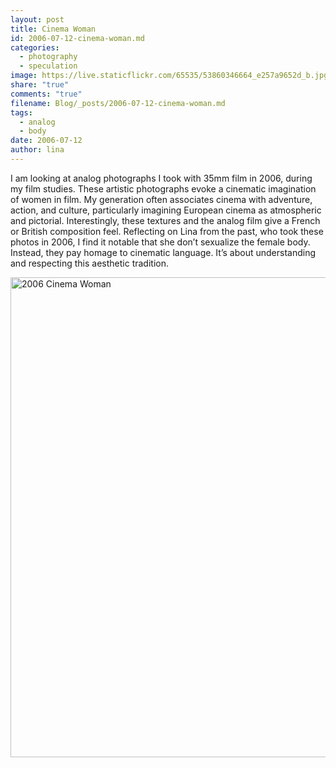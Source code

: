 ```yaml
---
layout: post
title: Cinema Woman
id: 2006-07-12-cinema-woman.md
categories:
  - photography
  - speculation
image: https://live.staticflickr.com/65535/53860346664_e257a9652d_b.jpg
share: "true"
comments: "true"
filename: Blog/_posts/2006-07-12-cinema-woman.md
tags:
  - analog
  - body
date: 2006-07-12
author: lina
---
```



I am looking at analog photographs I took with 35mm film in 2006, during my film studies. These artistic photographs evoke a cinematic imagination of women in film. My generation often associates cinema with adventure, action, and culture, particularly imagining European cinema as atmospheric and pictorial. Interestingly, these textures and the analog film give a French or British composition feel. Reflecting on Lina from the past, who took these photos in 2006, I find it notable that she don’t sexualize the female body. Instead, they pay homage to cinematic language. It’s about understanding and respecting this aesthetic tradition.

<a data-flickr-embed="true" href="https://www.flickr.com/photos/200845412@N02/albums/72177720318820180" title="2006 Cinema Woman"><img src="https://live.staticflickr.com/65535/53860346704_ccd214d57c_c.jpg" width="1024" height="768" alt="2006 Cinema Woman"/></a><script async src="//embedr.flickr.com/assets/client-code.js" charset="utf-8"></script>